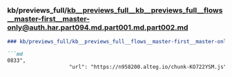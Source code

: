 ### kb/previews_full/kb__previews_full__kb__previews_full__flows__master-first__master-only@auth.har.part094.md.part001.md.part002.md

```md
### kb/previews_full/kb__previews_full__flows__master-first__master-only@auth.har.part094.md.part001.md (part 002)

```md
0833",
                    "url": "https://n958200.alteg.io/chunk-KO722YSM.js",
            
```

```

```
